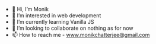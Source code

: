 - 👋 Hi, I’m Monik
- 👀 I’m interested in web development
- 🌱 I’m currently learning Vanilla JS
- 💞️ I’m looking to collaborate on nothing as for now
- 📫 How to reach me - www.monikchatterjee@gmail.com

<!---
Monik2002/Monik2002 is a ✨ special ✨ repository because its `README.md` (this file) appears on your GitHub profile.
You can click the Preview link to take a look at your changes.
--->
